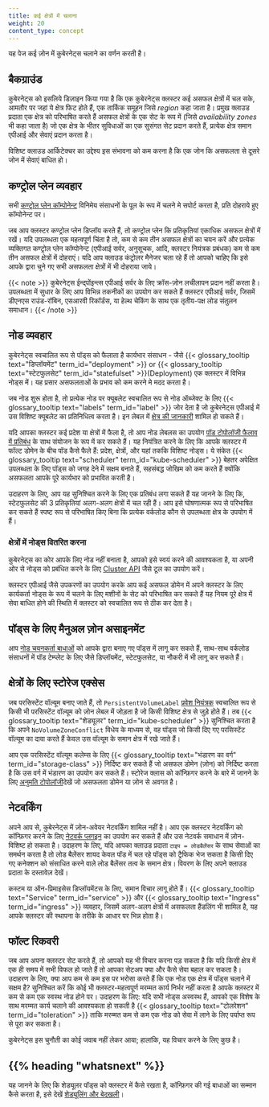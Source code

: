 ```yaml
---
title: कई क्षेत्रों में चलाना
weight: 20
content_type: concept
---
```


<!-- overview -->

यह पेज कई ज़ोन में कुबेरनेट्स चलाने का वर्णन करती है।

<!-- body -->

## बैकग्राउंड

कुबेरनेट्स को इसलिये डिज़ाइन किया गया है कि एक कुबेरनेट्स क्लस्टर कई असफल क्षेत्रों में चल सके, आमतौर पर जहां ये क्षेत्र फिट होते हैं, एक तार्किक समूहन जिसे _region_ कहा जाता है। प्रमुख क्लाउड प्रदाता एक क्षेत्र को परिभाषित करते हैं असफल क्षेत्रों के एक सेट के रूप में (जिसे _availability zones_ भी कहा जाता है) जो एक क्षेत्र के भीतर सुविधाओं का एक सुसंगत सेट प्रदान करते हैं, प्रत्येक क्षेत्र समान एपीआई और सेवाएं प्रदान करता है।

विशिष्ट क्लाउड आर्किटेक्चर का उद्देश्य इस संभावना को कम करना है कि एक जोन कि असफलता से दूसरे जोन में सेवाएं बाधित हो।

## कण्ट्रोल प्लेन व्यवहार

सभी [कण्ट्रोल प्लेन कॉम्पोनेन्ट](/docs/concepts/overview/components/#control-plane-components) विनिमेय संसाधनों के पूल के रूप में चलने मे सपोर्ट करता है, प्रति दोहराये हुए कॉम्पोनेन्ट पर।

जब आप क्लस्टर कण्ट्रोल प्लेन डिप्लॉय करते हैं, तो कण्ट्रोल प्लेन कि प्रतिकृतियां एकाधिक असफल क्षेत्रों में रखें। यदि उपलब्धता एक महत्वपूर्ण चिंता है तो, कम से कम तीन असफल क्षेत्रों का चयन करें और प्रत्येक व्यक्तिगत कण्ट्रोल प्लेन कॉम्पोनेन्ट (एपीआई सर्वर, अनुसूचक, आदि, क्लस्टर नियंत्रक प्रबंधक) कम से कम तीन असफल क्षेत्रों में दोहराएं। यदि आप क्लाउड कंट्रोलर मैनेजर चला रहे हैं तो आपको चाहिए कि इसे आपके द्वारा चुने गए सभी असफलता क्षेत्रों में भी दोहराया जाये।

{{< note >}}
कुबेरनेट्स ईन्द्पोंइन्त्स एपीआई सर्वर के लिए क्रॉस-ज़ोन लचीलापन प्रदान नहीं करता है। उपलब्धता में सुधार के लिए आप विभिन्न तकनीकों का उपयोग कर सकते हैं
क्लस्टर एपीआई सर्वर, जिसमें डीएनएस राउंड-रॉबिन, एसआरवी रिकॉर्डस, या
हेल्थ चेकिंग के साथ एक तृतीय-पक्ष लोड संतुलन समाधान।
{{< /note >}}

## नोड व्यवहार

कुबेरनेट्स स्वचालित रूप से पॉड्स को फैलाता है
कार्यभार संसाधन - जैसे {{< glossary_tooltip text="डिप्लॉयमेंट" term_id="deployment" >}} or {{< glossary_tooltip text="स्टेटफुलसेट" term_id="statefulset" >}}(Deployment)
एक क्लस्टर में विभिन्न नोड्स में। यह प्रसार 
असफलताओं के प्रभाव को कम करने मे मदद करता है।

जब नोड शुरू होता है, तो प्रत्येक नोड पर क्यूबलेट स्वचालित रूप से नोड ऑब्जेक्ट के लिए {{< glossary_tooltip text="labels" term_id="label" >}} जोर देता है जो कुबेरनेट्स एपीआई में उस विशिष्ट क्यूबलेट का प्रतिनिधित्व करता है।
इन लेबल में [क्षेत्र की जानकारी](/docs/reference/labels-annotations-taints/#topologykubernetesiozone) शामिल हो सकते हैं।

यदि आपका क्लस्टर कई प्रदेश या क्षेत्रों में फैला है, तो आप नोड लेबलस का उपयोग [पॉड टोपोलॉजी फैलाव में प्रतिबंध](/docs/concepts/workloads/pods/pod-topology-spread-constraints/) के साथ संयोजन के रूप में कर सकते हैं।
यह नियंत्रित करने के लिए कि आपके क्लस्टर में फॉल्ट डोमेन के बीच पॉड कैसे फैले हैं: प्रदेश, क्षेत्रों, और यहां तक ​​कि विशिष्ट नोड्स।
ये संकेत {{< glossary_tooltip text="scheduler" term_id="kube-scheduler" >}} 
बेहतर अपेक्षित उपलब्धता के लिए पॉड्स को जगह देने में सक्षम बनाते हैं, सहसंबद्ध जोखिम को कम करते हैं क्योंकि असफलता आपके पूरे कार्यभार को प्रभावित करती है।

उदाहरण के लिए, आप यह सुनिश्चित करने के लिए एक प्रतिबंध लगा सकते हैं यह जानने के लिए कि, स्टेटफुलसेट की 3 प्रतिकृतियां अलग-अलग क्षेत्रों में चल रही हैं। आप इसे घोषणात्मक रूप से परिभाषित कर सकते हैं स्पष्ट रूप से परिभाषित किए बिना कि प्रत्येक वर्कलोड कौन से उपलब्धता क्षेत्र के उपयोग में हैं।

### क्षेत्रों में नोड्स वितरित करना

कुबेरनेट्स का कोर आपके लिए नोड नहीं बनाता है, आपको इसे स्वयं करने की आवश्यकता है, या अपनी ओर से नोड्स को प्रबंधित करने के लिए [Cluster API](https://cluster-api.sigs.k8s.io/) जैसे टूल का उपयोग करें।

क्लस्टर एपीआई जैसे उपकरणों का उपयोग करके आप कई असफल डोमेन में अपने क्लस्टर के लिए कार्यकर्ता नोड्स के रूप में चलने के लिए मशीनों के सेट को परिभाषित कर सकते हैं यह नियम पूरे क्षेत्र में सेवा बाधित होने की स्थिति में क्लस्टर को स्वचालित रूप से ठीक कर देता है।

## पॉड्स के लिए मैनुअल ज़ोन असाइनमेंट

आप [नोड चयनकर्ता बाधाओं](/docs/concepts/scheduling-eviction/assign-pod-node/#nodeselector) को आपके द्वारा बनाए गए पॉड्स में लागू कर सकते हैं, साथ-साथ वर्कलोड संसाधनों में पॉड टेम्प्लेट के लिए जैसे डिप्लॉयमेंट, स्टेटफुलसेट, या नौकरी में भी लागू कर सकते हैं।

## क्षेत्रों के लिए स्टोरेज एक्सेस

जब परसिस्टेंट वॉल्यूम बनाए जाते हैं, तो `PersistentVolumeLabel`
[प्रवेश नियंत्रक](/docs/reference/access-authn-authz/admission-controllers/)
स्वचालित रूप से किसी भी परसिस्टेंट वॉल्यूम को ज़ोन लेबल में जोड़ता है जो किसी विशिष्ट क्षेत्र से जुड़े होते हैं। तब {{< glossary_tooltip text="शेड्यूलर" term_id="kube-scheduler" >}} सुनिश्चित करता है कि अपने `NoVolumeZoneConflict` विधेय के माध्यम से, वह पॉड्स जो किसी दिए गए परसिस्टेंट वॉल्यूम का दावा करते हैं केवल उस वॉल्यूम के समान क्षेत्र में रखे जाते हैं।

आप एक परसिस्टेंट वॉल्यूम कलेम्स के लिए {{< glossary_tooltip text="भंडारण का वर्ग" term_id="storage-class" >}} निर्दिष्ट कर सकते हैं जो असफल डोमेन (ज़ोन) को निर्दिष्ट करता है कि उस वर्ग में भंडारण का उपयोग कर सकते हैं।
स्टोरेज क्लास को कॉन्फ़िगर करने के बारे में जानने के लिए 
[अनुमति टोपोलॉजी](/docs/concepts/storage/storage-classes/#allowed-topologies)देखें जो असफलता डोमेन या ज़ोन से अवगत है।

## नेटवर्किंग

अपने आप से, कुबेरनेट्स में ज़ोन-अवेयर नेटवर्किंग शामिल नहीं है। आप एक क्लस्टर नेटवर्किंग को कॉन्फ़िगर करने के लिए [नेटवर्क प्लगइन](/docs/concepts/extend-kubernetes/compute-storage-net/network-plugins/) का उपयोग कर सकते हैं और उस नेटवर्क समाधान में ज़ोन-विशिष्ट हो सकता है।
उदाहरण के लिए, यदि आपका क्लाउड प्रदाता `टाइप = लोडबैलेंसर` के साथ सेवाओं का समर्थन करता है तो लोड बैलेंसर शायद केवल पॉड में चल रहे पॉड्स को ट्रैफिक भेज सकता है किसी दिए गए कनेक्शन को संसाधित करने वाले लोड बैलेंसर तत्व के समान क्षेत्र।
विवरण के लिए अपने क्लाउड प्रदाता के दस्तावेज़ देखें।

कस्टम या ऑन-प्रिमाइसेस डिप्लॉयमेंटस के लिए, समान विचार लागू होते हैं।
{{< glossary_tooltip text="Service" term_id="service" >}} और
{{< glossary_tooltip text="Ingress" term_id="ingress" >}} व्यवहार, जिसमें 
अलग-अलग क्षेत्रों में असफलता हैंडलिंग भी शामिल है, यह आपके क्लस्टर की स्थापना के तरीके के आधार पर भिन्न होता है।

## फॉल्ट रिकवरी

जब आप अपना क्लस्टर सेट करते हैं, तो आपको यह भी विचार करना पड़ सकता है कि यदि किसी क्षेत्र में एक ही समय में सभी विफल हो जाते हैं तो आपका सेटअप क्या और कैसे सेवा बहाल कर सकता है। उदाहरण के लिए, क्या आप कम से कम इस पर भरोसा करते हैं कि एक नोड एक क्षेत्र में पॉड्स चलाने में सक्षम है?
सुनिश्चित करें कि कोई भी क्लस्टर-महत्वपूर्ण मरम्मत कार्य निर्भर नहीं करता है
आपके क्लस्टर में कम से कम एक स्वस्थ नोड होने पर। उदाहरण के लिए: यदि सभी नोड्स
अस्वस्थ हैं, आपको एक विशेष के साथ मरम्मत कार्य चलाने की आवश्यकता हो सकती है
{{< glossary_tooltip text="टोलरेशन" term_id="toleration" >}} ताकि मरम्मत
कम से कम एक नोड को सेवा में लाने के लिए पर्याप्त रूप से पूरा कर सकता है।

कुबेरनेट्स इस चुनौती का कोई जवाब नहीं लेकर आया; हालांकि, यह विचार करने के लिए कुछ है।

## {{% heading "whatsnext" %}}

यह जानने के लिए कि शेड्यूलर पॉड्स को क्लस्टर में कैसे रखता है, कॉन्फ़िगर की गई बाधाओं का सम्मान कैसे करता है, इसे देखें [शेड्यूलिंग और बेदखली](/docs/concepts/scheduling-eviction/)।